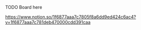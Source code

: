 TODO Board here

https://www.notion.so/1f6877aaa7c7805f8a6dd9ed424c6ac4?v=1f6877aaa7c781deb470000cdd391caa
